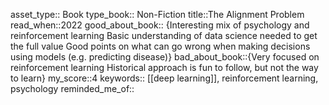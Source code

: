 asset_type:: Book
type_book:: Non-Fiction
title::The Alignment Problem 
read_when::2022
good_about_book:: {Interesting mix of psychology and reinforcement learning
Basic understanding of data science needed to get the full value
Good points on what can go wrong when making decisions using models (e.g. predicting disease)}
bad_about_book::{Very focused on reinforcement learning 
Historical approach is fun to follow, but not the way to learn}
my_score::4
keywords:: [[deep learning]], reinforcement learning, psychology
reminded_me_of::